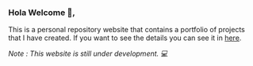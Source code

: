 ### Hola Welcome 👋,
This is a personal repository website that contains a portfolio of projects that I have created. If you want to see the details you can see it in [here](https://fathurdewantoro.github.io).

*Note : This website is still under development. 💻*

